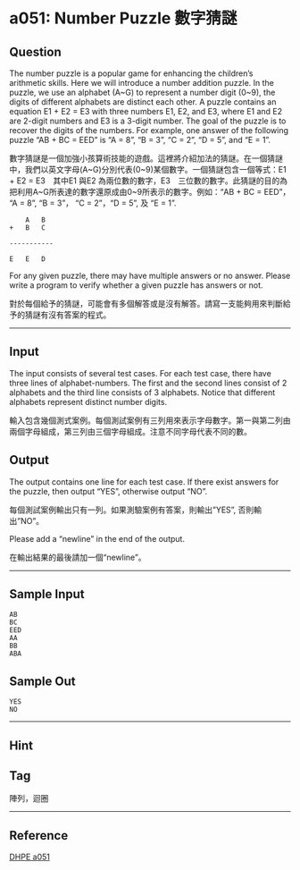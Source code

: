 # a051: Number Puzzle 數字猜謎

## Question
The number puzzle is a popular game for enhancing the children’s arithmetic skills. Here we will introduce a number addition puzzle. In the puzzle, we use an alphabet (A\~G) to represent a number digit (0\~9), the digits of different alphabets are distinct each other. A puzzle contains an equation E1 + E2 = E3 with three numbers E1, E2, and E3, where E1 and E2 are 2-digit numbers and E3 is a 3-digit number. The goal of the puzzle is to recover the digits of the numbers. For example, one answer of the following puzzle “AB + BC = EED” is “A = 8”, “B = 3”, “C = 2”, “D = 5”, and “E = 1”.

數字猜謎是一個加強小孩算術技能的遊戲。這裡將介紹加法的猜謎。在一個猜謎中，我們以英文字母(A\~G)分別代表(0\~9)某個數字。一個猜謎包含一個等式：E1 + E2 = E3　其中E1 與E2 為兩位數的數字，E3　三位數的數字。此猜謎的目的為把利用A\~G所表達的數字還原成由0\~9所表示的數字。例如：“AB + BC = EED”， “A = 8”, “B = 3”， “C = 2”，“D = 5”, 及 “E = 1”.　    

```
 	A	B
+	B	C

-----------

E	E	D
```

For any given puzzle, there may have multiple answers or no answer. Please write a program to verify whether a given puzzle has answers or not.

對於每個給予的猜謎，可能會有多個解答或是沒有解答。請寫一支能夠用來判斷給予的猜謎有沒有答案的程式。

---

## Input
The input consists of several test cases. For each test case, there have three lines of alphabet-numbers. The first and the second lines consist of 2 alphabets and the third line consists of 3 alphabets. Notice that different alphabets represent distinct number digits.

輸入包含幾個測式案例。每個測試案例有三列用來表示字母數字。第一與第二列由兩個字母組成，第三列由三個字母組成。注意不同字母代表不同的數。

## Output
The output contains one line for each test case. If there exist answers for the puzzle, then output “YES”, otherwise output “NO”.

每個測試案例輸出只有一列。如果測驗案例有答案，則輸出”YES”, 否則輸出”NO”。

Please add a “newline” in the end of the output.

在輸出結果的最後請加一個“newline”。

---

## Sample Input
```
AB 
BC 
EED 
AA 
BB 
ABA
```

## Sample Out
```
YES 
NO
```

---

## Hint

## Tag
陣列，迴圈

---
## Reference
[DHPE a051](http://134.208.12.72/ShowProblem?problemid=a051)